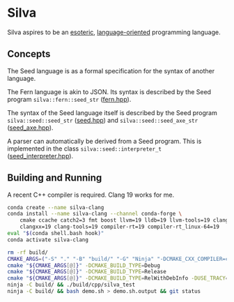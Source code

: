 # Silva

Silva aspires to be an [esoteric](https://en.wikipedia.org/wiki/Esoteric_programming_language),
[language-oriented](https://en.wikipedia.org/wiki/Language-oriented_programming) programming
language.


## Concepts

The Seed language is as a formal specification for the syntax of another language.

The Fern language is akin to JSON. Its syntax is described by the Seed program
`silva::fern::seed_str` ([fern.hpp](cpp/zoo/fern/fern.hpp)).

The syntax of the Seed language itself is described by the Seed program
`silva::seed::seed_str` ([seed.hpp](cpp/syntax/seed.hpp)) and
`silva::seed::seed_axe_str` ([seed_axe.hpp](cpp/syntax/seed_axe.hpp)).

A parser can automatically be derived from a Seed program.
This is implemented in the class
`silva::seed::interpreter_t` ([seed_interpreter.hpp](cpp/syntax/seed_interpreter.hpp)).


## Building and Running

A recent C++ compiler is required. Clang 19 works for me.

```bash
conda create --name silva-clang
conda install --name silva-clang --channel conda-forge \
    cmake ccache catch2=3 fmt boost llvm=19 lldb=19 llvm-tools=19 clang=19 \
    clangxx=19 clang-tools=19 compiler-rt=19 compiler-rt_linux-64=19
eval "$(conda shell.bash hook)"
conda activate silva-clang

rm -rf build/
CMAKE_ARGS=("-S" "." "-B" "build/" "-G" "Ninja" "-DCMAKE_CXX_COMPILER=clang++")
cmake "${CMAKE_ARGS[@]}" -DCMAKE_BUILD_TYPE=Debug
cmake "${CMAKE_ARGS[@]}" -DCMAKE_BUILD_TYPE=Release
cmake "${CMAKE_ARGS[@]}" -DCMAKE_BUILD_TYPE=RelWithDebInfo -DUSE_TRACY=On
ninja -C build/ && ./build/cpp/silva_test
ninja -C build/ && bash demo.sh > demo.sh.output && git status
```
